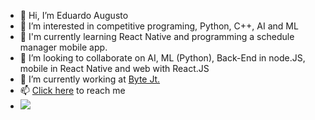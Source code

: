 - 👋 Hi, I’m Eduardo Augusto
- 👀 I’m interested in competitive programing, Python, C++, AI and ML
- 🌱 I'm currently learning React Native and programming a  schedule manager mobile app.
- 💞️ I’m looking to collaborate on AI, ML (Python), Back-End in node.JS, mobile in React Native and web with React.JS
- 🔭 I’m currently working at <a href="https://www.bytejr.com.br/">Byte Jt.</a>
- 📫 <a href="https://www.linkedin.com/in/eduardo-evangelista/">Click here</a> to reach me
- ![](https://komarev.com/ghpvc/?username=Eduaugust)

<!---
Eduaugust/Eduaugust is a ✨ special ✨ repository because its `README.md` (this file) appears on your GitHub profile.
You can click the Preview link to take a look at your changes.
--->
